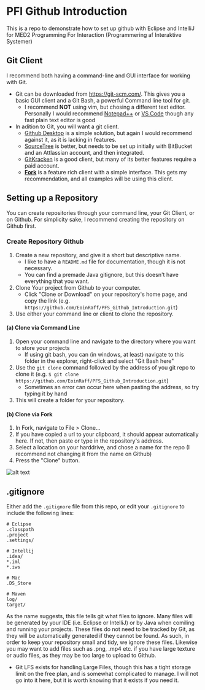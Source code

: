 # PFI Github Introduction
This is a repo to demonstrate how to set up github with Eclipse and IntelliJ for MED2 Programming For Interaction (Programmering af Interaktive Systemer)

## Git Client
I recommend both having a command-line and GUI interface for working with Git.
* Git can be downloaded from https://git-scm.com/. This gives you a basic GUI client and a Git Bash, a powerful Command line tool for git.
    * I recommend **NOT** using vim, but chosing a different text editor. Personally I would recommend [Notepad++](https://notepad-plus-plus.org/) or [VS Code](https://code.visualstudio.com/) though any fast plain text editor is good
* In adition to Git, you will want a git client. 
    * [Github Desktop](https://desktop.github.com/) is a simple solution, but again I would recommend against it, as it is lacking in features. 
    * [SourceTree](https://www.sourcetreeapp.com/) is better, but needs to be set up initially with BitBucket and an Attlassian account, and then integrated.
    * [GitKracken](https://www.gitkraken.com/) is a good client, but many of its better features require a paid account.
    * [**Fork**](https://git-fork.com/) is a feature rich client with a simple interface. This gets my recommendation, and all examples will be using this client.
    
## Setting up a Repository
You can create repositories through your command line, your Git Client, or on Github. For simplicity sake, I recommend creating the repository on Github first.

### Create Repository Github
1. Create a new repository, and give it a short but descriptive name.
    * I like to have a `README.md` file for documentation, though it is not necessary.
    * You can find a premade Java gitignore, but this doesn't have everything that you want.
2. Clone Your project from Github to your computer.
    * Click "Clone or Download" on your repository's home page, and copy the link (e.g. `https://github.com/EoinRaff/PFS_Github_Introduction.git`)
3. Use either your command line or client to clone the repository.

#### (a) Clone via Command Line
1. Open your command line and navigate to the directory where you want to store your projects
    * If using git bash, you can (in windows, at least) navigate to this folder in the explorer, right-click and select "Git Bash here"
2. Use the `git clone` command followed by the address of you git repo to clone it (e.g. `$ git clone https://github.com/EoinRaff/PFS_Github_Introduction.git`)
    * Sometimes an error can occur here when pasting the address, so try typing it by hand
3. This will create a folder for your repository.

#### (b) Clone via Fork
1. In Fork, navigate to File > Clone...
2. If you have copied a url to your clipboard, it should appear automatically here. If not, then paste or type in the repository's address.
3. Select a location on your harddrive, and chose a name for the repo (I recommend not changing it from the name on Github)
4. Press the "Clone" button.

![alt text](https://github.com/EoinRaff/PFS_Github_Introduction/blob/master/img/fork_clone.png "Cloning a project in Fork")


## .gitignore
Either add the `.gitignore` file from this repo, or edit your `.gitignore` to include the following lines:
```
# Eclipse
.classpath
.project
.settings/

# Intellij
.idea/
*.iml
*.iws

# Mac
.DS_Store

# Maven
log/
target/
```

As the name suggests, this file tells git what files to ignore.
Many files will be generated by your IDE (i.e. Eclipse or IntelliJ) or by Java when comiling and running your projects. 
These files do not need to be tracked by Git, as they will be automatically generated if they cannot be found.
As such, in order to keep your repository small and tidy, we ignore these files.
Likewise you may want to add files such as .png, .mp4 etc. if you have large texture or audio files, as they may be too large to upload to Github. 
* Git LFS exists for handling Large Files, though this has a tight storage limit on the free plan, and is somewhat complicated to manage. I will not go into it here, but it is worth knowing that it exists if you need it.

